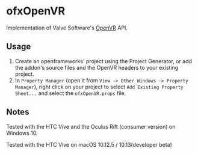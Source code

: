 ofxOpenVR 
====================

Implementation of Valve Software's [OpenVR](https://github.com/ValveSoftware/openvr) API.

## Usage

1. Create an openframeworks' project using the Project Generator, or add the addon's source files and the OpenVR headers to your existing project.
2. In `Property Manager` (open it from `View -> Other Windows -> Property Manager`), right click on your project to select `Add Existing Property Sheet...` and select the `ofxOpenVR.props` file.

## Notes
Tested with the HTC Vive and the Oculus Rift (consumer version) on Windows 10.

Tested with the HTC Vive on macOS 10.12.5 / 10.13(developer beta)
